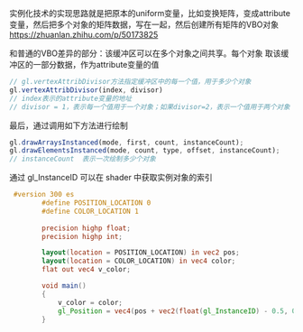 实例化技术的实现思路就是把原本的uniform变量，比如变换矩阵，变成attribute变量，然后把多个对象的矩阵数据，写在一起，然后创建所有矩阵的VBO对象
https://zhuanlan.zhihu.com/p/50173825

和普通的VBO差异的部分：该缓冲区可以在多个对象之间共享。每个对象 取该缓冲区的一部分数据，作为attribute变量的值
```js
// gl.vertexAttribDivisor方法指定缓冲区中的每一个值，用于多少个对象
gl.vertexAttribDivisor(index, divisor)
// index表示的attribute变量的地址
// divisor = 1，表示每一个值用于一个对象；如果divisor=2，表示一个值用于两个对象

```

最后，通过调用如下方法进行绘制
```js
gl.drawArraysInstanced(mode, first, count, instanceCount);
gl.drawElementsInstanced(mode, count, type, offset, instanceCount);
// instanceCount  表示一次绘制多少个对象
```

通过 gl_InstanceID 可以在 shader 中获取实例对象的索引
```glsl
 #version 300 es
        #define POSITION_LOCATION 0
        #define COLOR_LOCATION 1
        
        precision highp float;
        precision highp int;

        layout(location = POSITION_LOCATION) in vec2 pos;
        layout(location = COLOR_LOCATION) in vec4 color;
        flat out vec4 v_color;

        void main()
        {
            v_color = color;
            gl_Position = vec4(pos + vec2(float(gl_InstanceID) - 0.5, 0.0), 0.0, 1.0);
        }
```